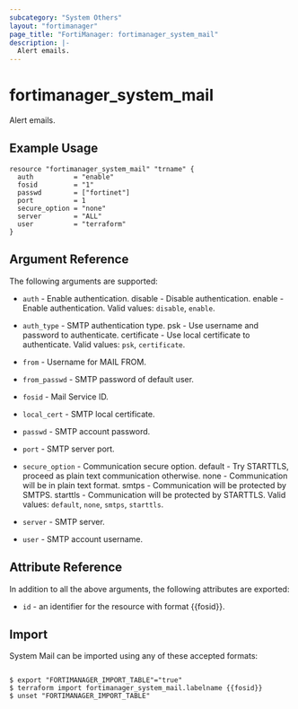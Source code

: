 ```yaml
---
subcategory: "System Others"
layout: "fortimanager"
page_title: "FortiManager: fortimanager_system_mail"
description: |-
  Alert emails.
---
```


# fortimanager_system_mail
Alert emails.

## Example Usage

```hcl
resource "fortimanager_system_mail" "trname" {
  auth          = "enable"
  fosid         = "1"
  passwd        = ["fortinet"]
  port          = 1
  secure_option = "none"
  server        = "ALL"
  user          = "terraform"
}
```

## Argument Reference


The following arguments are supported:


* `auth` - Enable authentication. disable - Disable authentication. enable - Enable authentication. Valid values: `disable`, `enable`.

* `auth_type` - SMTP authentication type. psk - Use username and password to authenticate. certificate - Use local certificate to authenticate. Valid values: `psk`, `certificate`.

* `from` - Username for MAIL FROM.
* `from_passwd` - SMTP password of default user.
* `fosid` - Mail Service ID.
* `local_cert` - SMTP local certificate.
* `passwd` - SMTP account password.
* `port` - SMTP server port.
* `secure_option` - Communication secure option. default - Try STARTTLS, proceed as plain text communication otherwise. none - Communication will be in plain text format. smtps - Communication will be protected by SMTPS. starttls - Communication will be protected by STARTTLS. Valid values: `default`, `none`, `smtps`, `starttls`.

* `server` - SMTP server.
* `user` - SMTP account username.


## Attribute Reference

In addition to all the above arguments, the following attributes are exported:
* `id` - an identifier for the resource with format {{fosid}}.

## Import

System Mail can be imported using any of these accepted formats:
```

$ export "FORTIMANAGER_IMPORT_TABLE"="true"
$ terraform import fortimanager_system_mail.labelname {{fosid}}
$ unset "FORTIMANAGER_IMPORT_TABLE"
```

